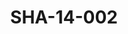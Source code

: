 ---
pid: SHA-14-002
title: SHA-14-002
language: ar
collection: شرحبيل احمد
original_label: 
rights: شرحبيل احمد
location_of_original: شرحبيل احمد
photographer_or_studio: 
scanned_from: photograph 8.9 by 13.9
_date: '1965'
location: تونس
description: حسن سروجي
additional_notes: 
permission_display: 'yes'
on_server: 'no'
on_website: 'no'
permalink: /archive/ar/sha-14-002.html
layout: photo-page
---